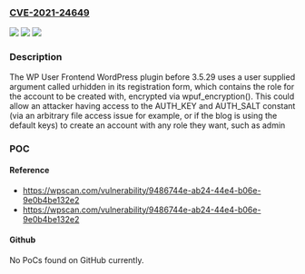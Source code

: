 ### [CVE-2021-24649](https://cve.mitre.org/cgi-bin/cvename.cgi?name=CVE-2021-24649)
![](https://img.shields.io/static/v1?label=Product&message=WP%20User%20Frontend&color=blue)
![](https://img.shields.io/static/v1?label=Version&message=%3D%200%20&color=brighgreen)
![](https://img.shields.io/static/v1?label=Vulnerability&message=CWE-287%20Improper%20Authentication&color=brighgreen)

### Description

The WP User Frontend WordPress plugin before 3.5.29 uses a user supplied argument called urhidden in its registration form, which contains the role for the account to be created with, encrypted via wpuf_encryption(). This could allow an attacker having access to the AUTH_KEY and AUTH_SALT constant (via an arbitrary file access issue for example, or if the blog is using the default keys) to create an account with any role they want, such as admin

### POC

#### Reference
- https://wpscan.com/vulnerability/9486744e-ab24-44e4-b06e-9e0b4be132e2
- https://wpscan.com/vulnerability/9486744e-ab24-44e4-b06e-9e0b4be132e2

#### Github
No PoCs found on GitHub currently.

